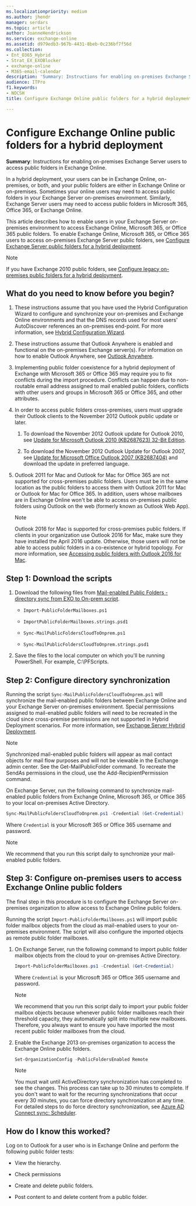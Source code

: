 ```yaml
---
ms.localizationpriority: medium
ms.author: jhendr
manager: serdars
ms.topic: article
author: JoanneHendrickson
ms.service: exchange-online
ms.assetid: d979edb3-967b-4431-8beb-0c236bf7f56d
ms.collection:
- Ent_O365_Hybrid
- Strat_EX_EXOBlocker
- exchange-online
- M365-email-calendar
description: 'Summary: Instructions for enabling on-premises Exchange Server users to access public folders in Exchange Online.'
audience: ITPro
f1.keywords:
- NOCSH
title: Configure Exchange Online public folders for a hybrid deployment in Exchange Online

---
```


# Configure Exchange Online public folders for a hybrid deployment

 **Summary**: Instructions for enabling on-premises Exchange Server users to access public folders in Exchange Online.

In a hybrid deployment, your users can be in Exchange Online, on-premises, or both, and your public folders are either in Exchange Online or on-premises. Sometimes your online users may need to access public folders in your Exchange Server on-premises environment. Similarly, Exchange Server users may need to access public folders in Microsoft 365, Office 365, or Exchange Online.

This article describes how to enable users in your Exchange Server on-premises environment to access Exchange Online, Microsoft 365, or Office 365 public folders. To enable Exchange Online, Microsoft 365, or Office 365 users to access on-premises Exchange Server public folders, see [Configure Exchange Server public folders for a hybrid deployment](../../../ExchangeHybrid/hybrid-deployment/set-up-modern-hybrid-public-folders.md).

> [!NOTE]
> If you have Exchange 2010 public folders, see [Configure legacy on-premises public folders for a hybrid deployment](set-up-legacy-hybrid-public-folders.md).

## What do you need to know before you begin?

1. These instructions assume that you have used the Hybrid Configuration Wizard to configure and synchronize your on-premises and Exchange Online environments and that the DNS records used for most users' AutoDiscover references an on-premises end-point. For more information, see [Hybrid Configuration Wizard](../../../ExchangeHybrid/hybrid-configuration-wizard.md).

2. These instructions assume that Outlook Anywhere is enabled and functional on the on-premises Exchange server(s). For information on how to enable Outlook Anywhere, see [Outlook Anywhere](../../../ExchangeServer2013/outlook-anywhere-exchange-2013-help.md).

3. Implementing public folder coexistence for a hybrid deployment of Exchange with Microsoft 365 or Office 365 may require you to fix conflicts during the import procedure. Conflicts can happen due to non-routable email address assigned to mail enabled public folders, conflicts with other users and groups in Microsoft 365 or Office 365, and other attributes.

4. In order to access public folders cross-premises, users must upgrade their Outlook clients to the November 2012 Outlook public update or later.

   1. To download the November 2012 Outlook update for Outlook 2010, see [Update for Microsoft Outlook 2010 (KB2687623) 32-Bit Edition](https://www.microsoft.com/download/details.aspx?id=35702).

   2. To download the November 2012 Outlook Update for Outlook 2007, see [Update for Microsoft Office Outlook 2007 (KB2687404)](https://www.catalog.update.microsoft.com/Search.aspx?q=outlook+2007) and download the update in preferred language.

5. Outlook 2011 for Mac and Outlook for Mac for Office 365 are not supported for cross-premises public folders. Users must be in the same location as the public folders to access them with Outlook 2011 for Mac or Outlook for Mac for Office 365. In addition, users whose mailboxes are in Exchange Online won't be able to access on-premises public folders using Outlook on the web (formerly known as Outlook Web App).

   > [!NOTE]
   > Outlook 2016 for Mac is supported for cross-premises public folders. If clients in your organization use Outlook 2016 for Mac, make sure they have installed the April 2016 update. Otherwise, those users will not be able to access public folders in a co-existence or hybrid topology. For more information, see [Accessing public folders with Outlook 2016 for Mac](access-public-folders-with-outlook-2016-for-mac.md).

## Step 1: Download the scripts

1. Download the following files from [Mail-enabled Public Folders - directory sync from EXO to On-prem script](https://www.microsoft.com/download/details.aspx?id=52037).

   - `Import-PublicFolderMailboxes.ps1`

   - `ImportPublicFolderMailboxes.strings.psd1`

   - `Sync-MailPublicFoldersCloudToOnprem.ps1`

   - `Sync-MailPublicFoldersCloudToOnprem.strings.psd1`

2. Save the files to the local computer on which you'll be running PowerShell. For example, C:\PFScripts.

## Step 2: Configure directory synchronization

Running the script `Sync-MailPublicFoldersCloudToOnprem.ps1` will synchronize the mail-enabled public folders between Exchange Online and your Exchange Server on-premises environment. Special permissions assigned to mail-enabled public folders will need to be recreated in the cloud since cross-premise permissions are not supported in Hybrid Deployment scenarios. For more information, see [Exchange Server Hybrid Deployment](../../../ExchangeHybrid/exchange-hybrid.md).

> [!NOTE]
> Synchronized mail-enabled public folders will appear as mail contact objects for mail flow purposes and will not be viewable in the Exchange admin center. See the Get-MailPublicFolder command. To recreate the SendAs permissions in the cloud, use the Add-RecipientPermission command.

On Exchange Server, run the following command to synchronize mail-enabled public folders from Exchange Online, Microsoft 365, or Office 365 to your local on-premises Active Directory.

```PowerShell
Sync-MailPublicFoldersCloudToOnprem.ps1 -Credential (Get-Credential)
```

Where `Credential` is your Microsoft 365 or Office 365 username and password.

> [!NOTE]
> We recommend that you run this script daily to synchronize your mail-enabled public folders.

## Step 3: Configure on-premises users to access Exchange Online public folders

The final step in this procedure is to configure the Exchange Server on-premises organization to allow access to Exchange Online public folders.

Running the script `Import-PublicFolderMailboxes.ps1` will import public folder mailbox objects from the cloud as mail-enabled users to your on-premises environment. The script will also configure the imported objects as remote public folder mailboxes.

1. On Exchange Server, run the following command to import public folder mailbox objects from the cloud to your on-premises Active Directory.

   ```PowerShell
   Import-PublicFolderMailboxes.ps1 -Credential (Get-Credential)
   ```

   Where `Credential` is your Microsoft 365 or Office 365 username and password.

   > [!NOTE]
   > We recommend that you run this script daily to import your public folder mailbox objects because whenever public folder mailboxes reach their threshold capacity, they automatically split into multiple new mailboxes. Therefore, you always want to ensure you have imported the most recent public folder mailboxes from the cloud.

2. Enable the Exchange 2013 on-premises organization to access the Exchange Online public folders.

   ```PowerShell
   Set-OrganizationConfig -PublicFoldersEnabled Remote
   ```

   > [!NOTE]
   > You must wait until ActiveDirectory synchronization has completed to see the changes. This process can take up to 30 minutes to complete. If you don't want to wait for the recurring synchronizations that occur every 30 minutes, you can force directory synchronization at any time. For detailed steps to do force directory synchronization, see [Azure AD Connect sync: Scheduler](/azure/active-directory/hybrid/how-to-connect-sync-feature-scheduler).

## How do I know this worked?

Log on to Outlook for a user who is in Exchange Online and perform the following public folder tests:

- View the hierarchy.

- Check permissions

- Create and delete public folders.

- Post content to and delete content from a public folder.
